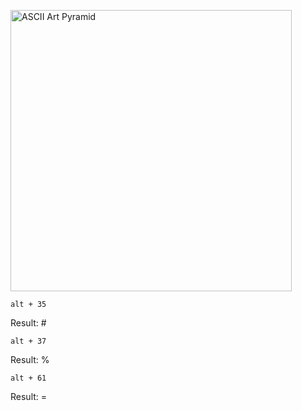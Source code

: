 

<p align="left">
  <img src="https://github.com/wordsguy/stunning-spoon/blob/main/a_001.png" width="450" title="ASCII Art Pyramid">
</p>


	alt + 35
  Result: #	
	

	alt + 37 
  Result: %	
	

	alt + 61
  Result: =
